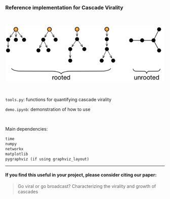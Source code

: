 ### Reference implementation for Cascade Virality
<br/>



![Rooted vs unrooted cascades](cascade_example.png)

<br/>

`tools.py`: functions for quantifying cascade virality

`demo.ipynb`: demonstration of how to use

<br/>

Main dependencies:
```
time
numpy
networkx
matplotlib
pygraphviz (if using graphviz_layout)
```



---
#### If you find this useful in your project, please consider citing our paper:
> Go viral or go broadcast? Characterizing the virality and growth of cascades
